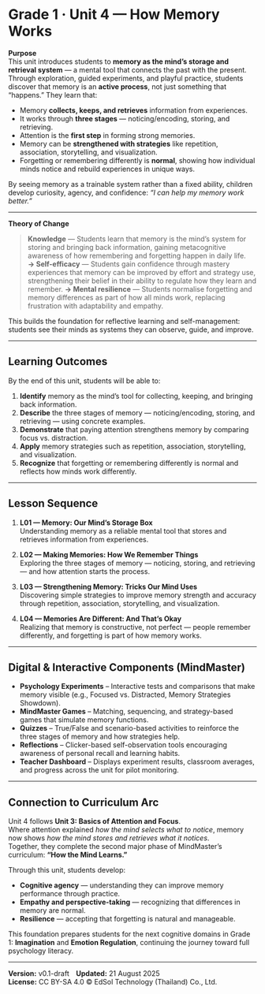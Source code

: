 # Grade 1 · Unit 4 — How Memory Works

**Purpose**  
This unit introduces students to **memory as the mind’s storage and retrieval system** — a mental tool that connects the past with the present.  
Through exploration, guided experiments, and playful practice, students discover that memory is an **active process**, not just something that “happens.” They learn that:

- Memory **collects, keeps, and retrieves** information from experiences.  
- It works through **three stages** — noticing/encoding, storing, and retrieving.  
- Attention is the **first step** in forming strong memories.  
- Memory can be **strengthened with strategies** like repetition, association, storytelling, and visualization.  
- Forgetting or remembering differently is **normal**, showing how individual minds notice and rebuild experiences in unique ways.  

By seeing memory as a trainable system rather than a fixed ability, children develop curiosity, agency, and confidence: *“I can help my memory work better.”*

---

**Theory of Change**  
> **Knowledge** — Students learn that memory is the mind’s system for storing and bringing back information, gaining metacognitive awareness of how remembering and forgetting happen in daily life.  
> **→ Self-efficacy** — Students gain confidence through mastery experiences that memory can be improved by effort and strategy use, strengthening their belief in their ability to regulate how they learn and remember. 
> **→ Mental resilience** — Students normalise forgetting and memory differences as part of how all minds work, replacing frustration with adaptability and empathy.  

This builds the foundation for reflective learning and self-management: students see their minds as systems they can observe, guide, and improve.

---

## Learning Outcomes
By the end of this unit, students will be able to:

1. **Identify** memory as the mind’s tool for collecting, keeping, and bringing back information.  
2. **Describe** the three stages of memory — noticing/encoding, storing, and retrieving — using concrete examples.  
3. **Demonstrate** that paying attention strengthens memory by comparing focus vs. distraction.  
4. **Apply** memory strategies such as repetition, association, storytelling, and visualization.  
5. **Recognize** that forgetting or remembering differently is normal and reflects how minds work differently.  

---

## Lesson Sequence
1. **L01 — Memory: Our Mind’s Storage Box**  
   Understanding memory as a reliable mental tool that stores and retrieves information from experiences.  

2. **L02 — Making Memories: How We Remember Things**  
   Exploring the three stages of memory — noticing, storing, and retrieving — and how attention starts the process.  

3. **L03 — Strengthening Memory: Tricks Our Mind Uses**  
   Discovering simple strategies to improve memory strength and accuracy through repetition, association, storytelling, and visualization.  

4. **L04 — Memories Are Different: And That’s Okay**  
   Realizing that memory is constructive, not perfect — people remember differently, and forgetting is part of how memory works.

---

## Digital & Interactive Components (MindMaster)
- **Psychology Experiments** – Interactive tests and comparisons that make memory visible (e.g., Focused vs. Distracted, Memory Strategies Showdown).  
- **MindMaster Games** – Matching, sequencing, and strategy-based games that simulate memory functions.  
- **Quizzes** – True/False and scenario-based activities to reinforce the three stages of memory and how strategies help.  
- **Reflections** – Clicker-based self-observation tools encouraging awareness of personal recall and learning habits.  
- **Teacher Dashboard** – Displays experiment results, classroom averages, and progress across the unit for pilot monitoring.

---

## Connection to Curriculum Arc
Unit 4 follows **Unit 3: Basics of Attention and Focus**.  
Where attention explained *how the mind selects what to notice*, memory now shows *how the mind stores and retrieves what it notices*.  
Together, they complete the second major phase of MindMaster’s curriculum: **“How the Mind Learns.”**

Through this unit, students develop:
- **Cognitive agency** — understanding they can improve memory performance through practice.  
- **Empathy and perspective-taking** — recognizing that differences in memory are normal.  
- **Resilience** — accepting that forgetting is natural and manageable.

This foundation prepares students for the next cognitive domains in Grade 1: **Imagination** and **Emotion Regulation**, continuing the journey toward full psychology literacy.

---

**Version:** v0.1-draft **Updated:** 21 August 2025  
**License:** CC BY-SA 4.0 © EdSol Technology (Thailand) Co., Ltd.
